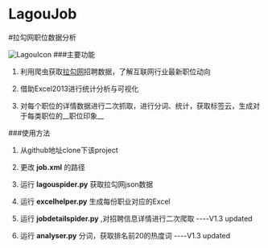 # LagouJob
#拉勾网职位数据分析

![LagouIcon](http://pstatic.lagou.com/www/static/common/widgets/header_c/modules/img/logo_d0915a9.png)
###主要功能

1. 利用爬虫获取[拉勾网](www.lagou.com)招聘数据，了解互联网行业最新职位动向

2. 借助Excel2013进行统计分析与可视化

3. 对每个职位的详情数据进行二次抓取，进行分词、统计，获取标签云，生成对于每类职位的__职位印象__


###使用方法
1. 从github地址clone下该project

2. 更改 __job.xml__ 的路径

3. 运行 __lagouspider.py__ 获取拉勾网json数据

4. 运行 __excelhelper.py__ 生成每份职业对应的Excel

5. 运行 __jobdetailspider.py__ ,对招聘信息详情进行二次爬取  ----V1.3 updated

6. 运行 __analyser.py__ 分词，获取排名前20的热度词 ----V1.3 updated
